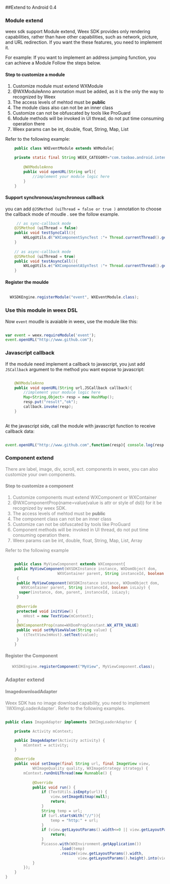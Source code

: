 ##Extend to Android
<span class="weex-version">0.4</span>
 
### Module extend
weex sdk support Module extend,
Weex SDK provides only rendering capabilities, rather than have other capabilities, such as network, picture, and URL redirection. If you want the these features, you need to implement it.  

For example: If you want to implement an address jumping function, you can achieve a Module Follow the steps below. 
#### Step to customize a module 
1. Customize module must extend WXModule  
2. @WXModuleAnno annotation must be added, as it is the only the way to recognized by Weex  
3. The access levels of mehtod must be **public**  
4. The module class also can not be an inner class  
5. Customize can not be obfuscated by tools like ProGuard
6. Module methods will be invoked in UI thread, do not put time consuming operation there
7. Weex params can be int, double, float, String, Map, List

Refer to the following example: 

```java
    public class WXEventModule extends WXModule{
	
	private static final String WEEX_CATEGORY="com.taobao.android.intent.category.WEEX";
	
		@WXModuleAnno
		public void openURL(String url){
			//implement your module logic here
		}
    }

```
#### Support synchronous/asynchronous callback 
you can add  `` @JSMethod (uiThread = false or true ) `` annotation to choose the  callback mode of moudle . see the follow  example.
```java
     // as sync-callback mode 
    @JSMethod (uiThread = false)
    public void testSyncCall(){
        WXLogUtils.d("WXComponentSyncTest :"+ Thread.currentThread().getName());
    }
    
    // as async-callback mode 
    @JSMethod (uiThread = true)
    public void testAsyncCall(){
        WXLogUtils.e("WXComponentASynTest :"+ Thread.currentThread().getName() );
    }

```
#### Register the moulde

```java

  WXSDKEngine.registerModule("event", WXEventModule.class);

```

### Use this module in weex DSL   
Now `event` moudle is avaiable in weex, use the module like this:   
```javascript

var event = weex.requireModule('event');
event.openURL("http://www.github.com");

```

### Javascript callback
If the module need implement a callback to javascript, you just add `JSCallback` argument to the method you want expose to javascript:   
```java

	@WXModuleAnno
	public void openURL(String url,JSCallback callback){
		//implement your module logic here
		Map<String,Object> resp = new HashMap();
		resp.put("result","ok");
		callback.invoke(resp);
	}
	
```
At the javascript side, call the module with javascript function to receive callback data:   
```javascript

event.openURL("http://www.github.com",function(resp){ console.log(resp.result); });

```

### Component extend
<font color="gray">
There are label, image, div, scroll, ect. components in weex, you can also customize your own components.  

#### Step to customize a component

1. Customize components must extend WXComponent or WXContainer  
2. @WXComponentProp(name=value(value is attr or style of dsl)) for it be recognized by weex SDK.
3. The access levels of mehtod must be **public**
4. The component class can not be an inner class  
5. Customize can not be obfuscated by tools like ProGuard  
6. Component methods will be invoked in UI thread, do not put time consuming operation there.  
7. Weex params can be int, double, float, String, Map, List, Array


Refer to the following example 

```java

	public class MyViewComponent extends WXComponent{ 
	public MyViewComponent(WXSDKInstance instance, WXDomObject dom,
	                   WXVContainer parent, String instanceId, boolean isLazy) 
	 { 
	 public MyViewComponent(WXSDKInstance instance, WXDomObject dom,
	   WXVContainer parent, String instanceId, boolean isLazy) {
	  super(instance, dom, parent, instanceId, isLazy);
	 }
	 
	 @Override
	 protected void initView() {
	    mHost = new TextView(mContext);
	 }
	 @WXComponentProp(name=WXDomPropConstant.WX_ATTR_VALUE)
	 public void setMyViewValue(String value) {
	    ((TextView)mHost).setText(value);
	 }
	}

```
 
#### Register the Component


```java 
   WXSDKEngine.registerComponent("MyView", MyViewComponent.class);
```

### Adapter extend

#### ImagedownloadAdapter
<font color="gray">
Weex SDK has no image download capability, you need to implement `IWXImgLoaderAdapter`. Refer to the following examples.

```java

public class ImageAdapter implements IWXImgLoaderAdapter {

	private Activity mContext;

	public ImageAdapter(Activity activity) {
		mContext = activity;
	}

	@Override
	public void setImage(final String url, final ImageView view,
			WXImageQuality quality, WXImageStrategy strategy) {
		mContext.runOnUiThread(new Runnable() {
			
			@Override
			public void run() {
				if (TextUtils.isEmpty(url)) {
					view.setImageBitmap(null);
					return;
				}
				String temp = url;
				if (url.startsWith("//")){
					temp = "http:" + url;
				}
				if (view.getLayoutParams().width<=0 || view.getLayoutParams().height<=0) {
					return;
				}
				Picasso.with(WXEnvironment.getApplication())
						.load(temp)
						.resize(view.getLayoutParams().width,
								view.getLayoutParams().height).into(view);
			}
		});
	}
}

```
